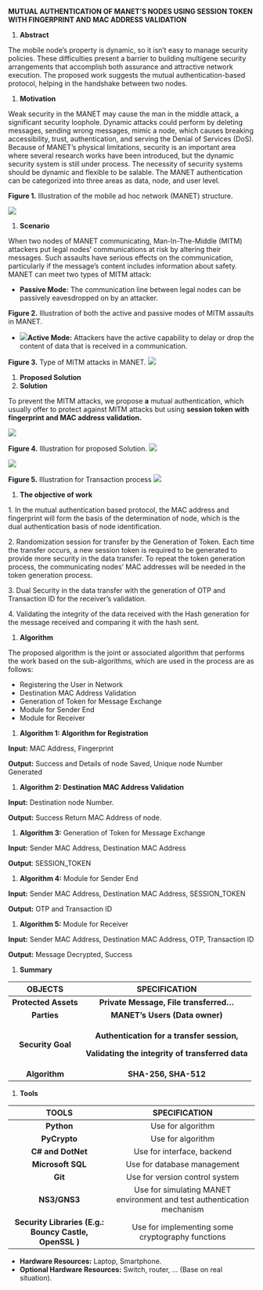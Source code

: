﻿**MUTUAL AUTHENTICATION OF MANET’S NODES USING SESSION TOKEN WITH FINGERPRINT AND MAC ADDRESS VALIDATION**

1. **Abstract**

The mobile node’s property is dynamic, so it isn’t easy to manage security policies. These difficulties present a barrier to building multigene security arrangements that accomplish both assurance and attractive network execution. The proposed work suggests the mutual authentication-based protocol, helping in the handshake between two nodes. 

1. **Motivation**

Weak security in the MANET may cause the man in the middle attack, a significant security loophole. Dynamic attacks could perform by deleting messages, sending wrong messages, mimic a node, which causes breaking accessibility, trust, authentication, and serving the Denial of Services (DoS). Because of MANET’s physical limitations, security is an important area where several research works have been introduced, but the dynamic security system is still under process. The necessity of security systems should be dynamic and flexible to be salable. The MANET authentication can be categorized into three areas as data, node, and user level.

**Figure 1.** Illustration of the mobile ad hoc network (MANET) structure.

![](Aspose.Words.c47eb186-4645-4f67-9718-f333edaa321d.001.png)










1. **Scenario**

When two nodes of MANET communicating, Man-In-The-Middle (MITM) attackers put legal nodes’ communications at risk by altering their messages. Such assaults have serious effects on the communication, particularly if the message’s content includes information about safety. MANET can meet two types of MITM attack: 

- **Passive Mode:** The communication line between legal nodes can be passively eavesdropped on by an attacker. 

**Figure 2.** Illustration of both the active and passive modes of MITM assaults in MANET.
- ![](Aspose.Words.c47eb186-4645-4f67-9718-f333edaa321d.002.png)**Active Mode:** Attackers have the active capability to delay or drop the content of data that is received in a communication.











**Figure 3.** Type of MITM attacks in MANET.
![](Aspose.Words.c47eb186-4645-4f67-9718-f333edaa321d.003.png)









1. **Proposed Solution**
1. **Solution**

To prevent the MITM attacks, we propose **a** mutual authentication, which usually offer to protect against MITM attacks but using **session token with fingerprint and MAC address validation.**

![](Aspose.Words.c47eb186-4645-4f67-9718-f333edaa321d.004.png)











**Figure 4.** Illustration for proposed Solution.
![](Aspose.Words.c47eb186-4645-4f67-9718-f333edaa321d.005.png)

![](Aspose.Words.c47eb186-4645-4f67-9718-f333edaa321d.006.png)







**Figure 5.** Illustration for Transaction process
![](Aspose.Words.c47eb186-4645-4f67-9718-f333edaa321d.007.png)

1. **The objective of work**

1\. In the mutual authentication based protocol, the MAC address and fingerprint will form the basis of the determination of node, which is the dual authentication basis of node identification. 

2\. Randomization session for transfer by the Generation of Token. Each time the transfer occurs, a new session token is required to be generated to provide more security in the data transfer. To repeat the token generation process, the communicating nodes’ MAC addresses will be needed in the token generation process. 

3\. Dual Security in the data transfer with the generation of OTP and Transaction ID for the receiver’s validation. 

4\. Validating the integrity of the data received with the Hash generation for the message received and comparing it with the hash sent.

1. **Algorithm**

The proposed algorithm is the joint or associated algorithm that performs the work based on the sub-algorithms, which are used in the process are as follows: 

- Registering the User in Network  
- Destination MAC Address Validation  
- Generation of Token for Message Exchange  
- Module for Sender End  
- Module for Receiver
1. **Algorithm 1: Algorithm for Registration**

**Input:** MAC Address, Fingerprint 

**Output:** Success and Details of node Saved, Unique node Number Generated 

1. **Algorithm 2: Destination MAC Address Validation**

**Input:** Destination node Number. 

**Output:** Success Return MAC Address of node. 

1. **Algorithm 3:** Generation of Token for Message Exchange

**Input:** Sender MAC Address, Destination MAC Address 

**Output**: SESSION\_TOKEN

1. **Algorithm 4:** Module for Sender End

**Input:** Sender MAC Address, Destination MAC Address, SESSION\_TOKEN 

**Output:** OTP and Transaction ID 

1. **Algorithm 5:** Module for Receiver 

**Input:** Sender MAC Address, Destination MAC Address, OTP, Transaction ID 

**Output:** Message Decrypted, Success



1. **Summary**

|**OBJECTS**|**SPECIFICATION**|
| :-: | :-: |
|**Protected Assets**|**Private Message, File transferred…**|
|**Parties**|**MANET’s Users (Data owner)**|
|**Security Goal**|<p>**Authentication for a transfer session,**</p><p>**Validating the integrity of transferred data**</p>|
|**Algorithm**|**SHA-256, SHA-512**|
1. **Tools** 

|**TOOLS**|**SPECIFICATION**|
| :-: | :-: |
|**Python**|Use for algorithm|
|**PyCrypto**|Use for algorithm|
|**C# and DotNet**|Use for interface, backend|
|**Microsoft SQL**|Use for database management|
|**Git**|Use for version control system|
|**NS3/GNS3**|Use for simulating MANET environment and test authentication mechanism  |
|**Security Libraries (E.g.: Bouncy Castle, OpenSSL )**|Use for implementing some cryptography functions|
- **Hardware Resources:** Laptop, Smartphone.
- **Optional Hardware Resources:** Switch, router, … (Base on real situation).
